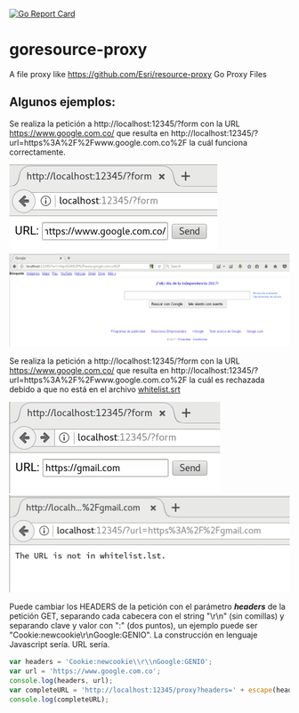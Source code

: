 [![Go Report Card](https://goreportcard.com/badge/github.com/juusechec/goresource-proxy)](https://goreportcard.com/report/github.com/juusechec/goresource-proxy)

# goresource-proxy
A file proxy like https://github.com/Esri/resource-proxy Go Proxy Files

## Algunos ejemplos:
Se realiza la petición a http://localhost:12345/?form
con la URL https://www.google.com.co/ que resulta en
http://localhost:12345/?url=https%3A%2F%2Fwww.google.com.co%2F
la cuál funciona correctamente.

![screenshot](./images/Screenshot_from_2017-07-20_18-47-42.png)
![screenshot](./images/Screenshot_from_2017-07-20_18-48-22.png)


Se realiza la petición a http://localhost:12345/?form
con la URL https://www.google.com.co/ que resulta en
http://localhost:12345/?url=https%3A%2F%2Fwww.google.com.co%2F
la cuál es rechazada debido a que no está en el archivo [whitelist.srt](./whitelist.srt)

![screenshot](./images/Screenshot_from_2017-07-20_18-48-54.png)
![screenshot](./images/Screenshot_from_2017-07-20_18-49-07.png)

Puede cambiar los HEADERS de la petición con el parámetro ***headers*** de la
petición GET, separando cada cabecera con el string "\r\n" (sin comillas) y
separando clave y valor con ":" (dos puntos), un ejemplo puede ser
"Cookie:newcookie\r\nGoogle:GENIO". La construcción en lenguaje Javascript sería.
URL sería.
```js
var headers = 'Cookie:newcookie\\r\\nGoogle:GENIO';
var url = 'https://www.google.com.co';
console.log(headers, url);
var completeURL = 'http://localhost:12345/proxy?headers=' + escape(headers) + '&url=' + escape(url);
console.log(completeURL);
```
